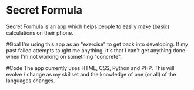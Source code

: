Secret Formula
=============

Secret Formula is an app which helps people to easily make (basic) calculations on their phone. 

#Goal
I'm using this app as an "exercise" to get back into developing. If my past failed attempts taught me anything, it's that I can't get anything done when I'm not working on something "concrete".

#Code
The app currently uses HTML, CSS, Python and PHP. This will evolve / change as my skillset and the knowledge of one (or all) of the languages changes.
